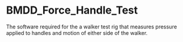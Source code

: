 # BMDD_Force_Handle_Test
The software required for the a walker test rig that measures pressure applied to handles and motion of either side of the walker. 
